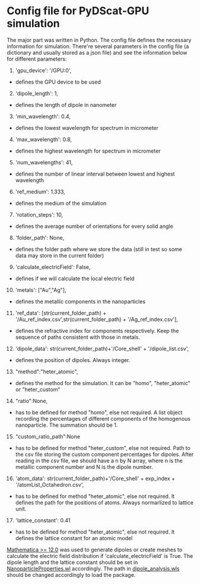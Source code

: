 # Config file for PyDScat-GPU simulation
The major part was written in Python. The config file defines the necessary information for simulation. There're several parameters in the config file (a dictionary and usually stored as a json file) and see the information below for different parameters:
1. 'gpu_device': '/GPU:0',
- defines the GPU device to be used
2. 'dipole_length': 1,
- defines the length of dipole in nanometer
3. 'min_wavelength': 0.4, 
- defines the lowest wavelength for spectrum in micrometer
4. 'max_wavelength': 0.8, 
- defines the highest wavelength for spectrum in micrometer
5. 'num_wavelengths': 41, 
- defines the number of linear interval between lowest and highest wavelength
6. 'ref_medium': 1.333, 
- defines the medium of the simulation
7. 'rotation_steps': 10, 
- defines the average number of orientations for every solid angle
8. 'folder_path': None, 
- defines the folder path where we store the data (still in test so some data may store in the current folder)
9. 'calculate_electricField': False, 
- defines if we will calculate the local electric field
10. 'metals': ["Au","Ag"], 
- defines the metallic components in the nanoparticles
11. 'ref_data': [str(current_folder_path) + '/Au_ref_index.csv',str(current_folder_path) + '/Ag_ref_index.csv'],
-  defines the refractive index for components respectively. Keep the sequence of paths consistent with those in metals.
12. 'dipole_data': str(current_folder_path)+'/Core_shell' + '/dipole_list.csv',
- defines the position of dipoles. Always integer. 
13. "method":"heter_atomic",
- defines the method for the simulation. It can be "homo", "heter_atomic" or "heter_custom"
14. "ratio":None,
- has to be defined for method "homo", else not required. A list object recording the percentages of different components of the homogenous nanoparticle. The summation should be 1. 
15. "custom_ratio_path":None
- has to be defined for method "heter_custom", else not required. Path to the csv file storing the custom component percentages for dipoles. After reading in the csv file, we should have a n by N array, where n is the metallic component number and N is the dipole number.
16. 'atom_data': str(current_folder_path)+'/Core_shell' + exp_index + '/atomList_Octahedron.csv',
- has to be defined for method "heter_atomic", else not required. It defines the path for the positions of atoms. Always normarlized to lattice unit. 
17. 'lattice_constant': 0.41
- has to be defined for method "heter_atomic", else not required. It defines the lattice constant for an atomic model

[Mathematica >= 12.0](https://www.wolfram.com/mathematica/) was used to generate dipoles or create meshes to calculate the electric field distribution if 'calculate_electricField' is True. The dipole length and the lattice constant should be set in [NanoparticleProperties.wl](NanoparticleProperties.wl) accordingly. The path in [dipole_analysis.wls](dipole_analysis.wls) should be changed accordingly to load the package. 